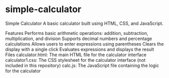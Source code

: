 # simple-calculator
Simple Calculator
A basic calculator built using HTML, CSS, and JavaScript.

Features
Performs basic arithmetic operations: addition, subtraction, multiplication, and division
Supports decimal numbers and percentage calculations
Allows users to enter expressions using parentheses
Clears the display with a single click
Evaluates expressions and displays the result
Files
calculator.html: The main HTML file for the calculator interface
calculator1.css: The CSS stylesheet for the calculator interface (not included in this repository)
calc.js: The JavaScript file containing the logic for the calculator
